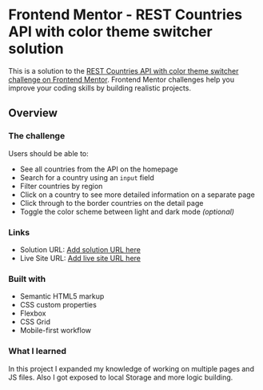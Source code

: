 # Frontend Mentor - REST Countries API with color theme switcher solution

This is a solution to the [REST Countries API with color theme switcher challenge on Frontend Mentor](https://www.frontendmentor.io/challenges/rest-countries-api-with-color-theme-switcher-5cacc469fec04111f7b848ca). Frontend Mentor challenges help you improve your coding skills by building realistic projects. 




## Overview

### The challenge

Users should be able to:

- See all countries from the API on the homepage
- Search for a country using an `input` field
- Filter countries by region
- Click on a country to see more detailed information on a separate page
- Click through to the border countries on the detail page
- Toggle the color scheme between light and dark mode *(optional)*


### Links

- Solution URL: [Add solution URL here](https://github.com/Arfat789/Rest-Countries-App)
- Live Site URL: [Add live site URL here](https://euphonious-griffin-e9fdbe.netlify.app/)



### Built with

- Semantic HTML5 markup
- CSS custom properties
- Flexbox
- CSS Grid
- Mobile-first workflow


### What I learned

In this project I expanded my knowledge of working on multiple pages and JS files. Also I got exposed to local Storage and more logic building.
